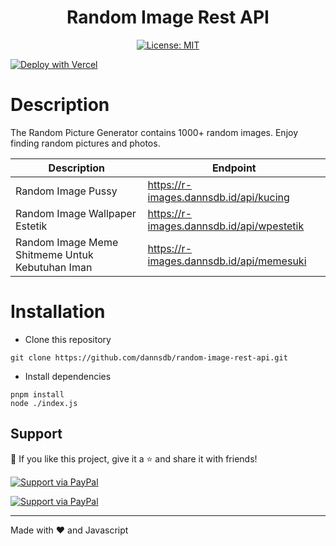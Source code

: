 <div align="center">
<h1>Random Image Rest API</h1>

[![License: MIT](https://cdn.dannsdb.id/upload/License-MIT-yellow/button.svg)](https://opensource.org/licenses/MIT)

</div>

[![Deploy with Vercel](https://vercel.com/button)](https://r-images.dannsdb.id/)

# Description
The Random Picture Generator contains 1000+ random images. Enjoy finding random pictures and photos.

| Description | Endpoint | 
|------------ | ---------|
| Random Image Pussy | https://r-images.dannsdb.id/api/kucing |
| Random Image Wallpaper Estetik | https://r-images.dannsdb.id/api/wpestetik |
| Random Image Meme Shitmeme Untuk Kebutuhan Iman | https://r-images.dannsdb.id/api/memesuki |

# Installation

- Clone this repository
```
git clone https://github.com/dannsdb/random-image-rest-api.git
```
- Install dependencies
```
pnpm install
node ./index.js
```
## Support

💙 If you like this project, give it a ⭐ and share it with friends!

[![Support via PayPal](https://cdn.dannsdb.id/upload/saweria-github-button/1.0.0/dist/button.svg)](https://saweria.co/donate/dannsdb)

[![Support via PayPal](https://cdn.dannsdb.id/upload/paypal-github-button/1.0.0/dist/button.svg)](https://dannsdb.live/tip)

---

Made with ❤️ and Javascript
